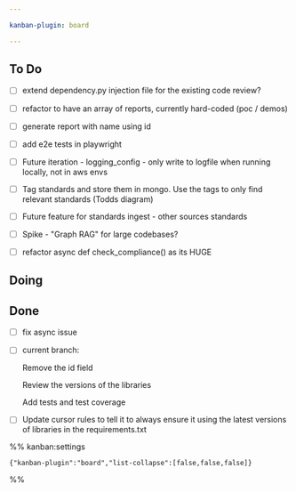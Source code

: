 ```yaml
---

kanban-plugin: board

---
```


## To Do

- [ ] extend dependency.py injection file for the existing code review?
- [ ] refactor to have an array of reports, currently hard-coded (poc / demos)
- [ ] generate report with name using id
- [ ] add e2e tests in playwright
- [ ] Future iteration - logging_config - only write to logfile when running locally, not in aws envs
- [ ] Tag standards and store them in mongo. Use the tags to only find relevant standards (Todds diagram)
- [ ] Future feature for standards ingest - other sources standards
- [ ] Spike - "Graph RAG" for large codebases?
- [ ] refactor async def check_compliance() as its HUGE


## Doing



## Done

- [ ] fix async issue
- [ ] current branch:
	
	Remove the id field
	
	Review the versions of the libraries
	
	Add tests and test coverage
- [ ] Update cursor rules to tell it to always ensure it using the latest versions of libraries in the requirements.txt




%% kanban:settings
```
{"kanban-plugin":"board","list-collapse":[false,false,false]}
```
%%